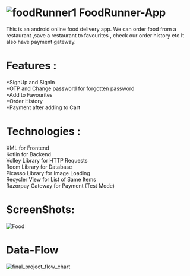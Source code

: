 # ![foodRunner1](https://user-images.githubusercontent.com/67462478/229034179-c92ddd51-5911-45de-9baa-8008ead14b85.png) FoodRunner-App 


This is an android online food delivery app. We can order food from a restaurant ,save a restaurant to favourites , check our order history etc.It also have payment gateway.

# Features :
  *SignUp and SignIn\
  *OTP and Change password for forgotten password\
  *Add to Favourites\
  *Order History\
  *Payment after adding to Cart
  
# Technologies :
  XML for Frontend\
  Kotlin for Backend\
  Volley Library for HTTP Requests\
  Room Library for Database\
  Picasso Library for Image Loading\
  Recycler View for List of Same Items\
  Razorpay Gateway for Payment (Test Mode)
  
# ScreenShots:
![Food](https://github.com/user-attachments/assets/6747cbeb-21eb-4696-ad34-a9cf07216f7c)

# Data-Flow
![final_project_flow_chart](https://user-images.githubusercontent.com/67462478/229033822-cc78af4b-3ce8-4789-a3c8-6b8e3eadc358.jpg)
